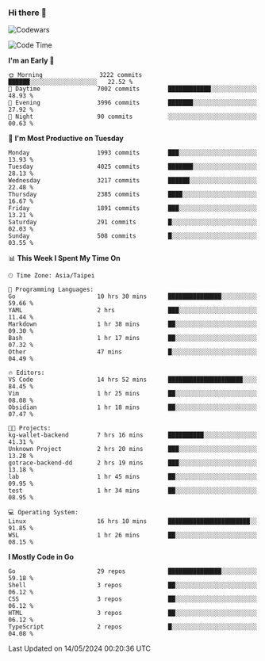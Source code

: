 ### Hi there 👋

![Codewars](https://www.codewars.com/users/omegaatt36/badges/small)

<!--START_SECTION:waka-->
![Code Time](http://img.shields.io/badge/Code%20Time-2%2C418%20hrs%2026%20mins-blue)

**I'm an Early 🐤** 

```text
🌞 Morning                3222 commits        ██████░░░░░░░░░░░░░░░░░░░   22.52 % 
🌆 Daytime                7002 commits        ████████████░░░░░░░░░░░░░   48.93 % 
🌃 Evening                3996 commits        ███████░░░░░░░░░░░░░░░░░░   27.92 % 
🌙 Night                  90 commits          ░░░░░░░░░░░░░░░░░░░░░░░░░   00.63 % 
```
📅 **I'm Most Productive on Tuesday** 

```text
Monday                   1993 commits        ███░░░░░░░░░░░░░░░░░░░░░░   13.93 % 
Tuesday                  4025 commits        ███████░░░░░░░░░░░░░░░░░░   28.13 % 
Wednesday                3217 commits        ██████░░░░░░░░░░░░░░░░░░░   22.48 % 
Thursday                 2385 commits        ████░░░░░░░░░░░░░░░░░░░░░   16.67 % 
Friday                   1891 commits        ███░░░░░░░░░░░░░░░░░░░░░░   13.21 % 
Saturday                 291 commits         █░░░░░░░░░░░░░░░░░░░░░░░░   02.03 % 
Sunday                   508 commits         █░░░░░░░░░░░░░░░░░░░░░░░░   03.55 % 
```


📊 **This Week I Spent My Time On** 

```text
🕑︎ Time Zone: Asia/Taipei

💬 Programming Languages: 
Go                       10 hrs 30 mins      ███████████████░░░░░░░░░░   59.66 % 
YAML                     2 hrs               ███░░░░░░░░░░░░░░░░░░░░░░   11.44 % 
Markdown                 1 hr 38 mins        ██░░░░░░░░░░░░░░░░░░░░░░░   09.30 % 
Bash                     1 hr 17 mins        ██░░░░░░░░░░░░░░░░░░░░░░░   07.32 % 
Other                    47 mins             █░░░░░░░░░░░░░░░░░░░░░░░░   04.49 % 

🔥 Editors: 
VS Code                  14 hrs 52 mins      █████████████████████░░░░   84.45 % 
Vim                      1 hr 25 mins        ██░░░░░░░░░░░░░░░░░░░░░░░   08.08 % 
Obsidian                 1 hr 18 mins        ██░░░░░░░░░░░░░░░░░░░░░░░   07.47 % 

🐱‍💻 Projects: 
kg-wallet-backend        7 hrs 16 mins       ██████████░░░░░░░░░░░░░░░   41.31 % 
Unknown Project          2 hrs 20 mins       ███░░░░░░░░░░░░░░░░░░░░░░   13.28 % 
gotrace-backend-dd       2 hrs 19 mins       ███░░░░░░░░░░░░░░░░░░░░░░   13.18 % 
lab                      1 hr 45 mins        ██░░░░░░░░░░░░░░░░░░░░░░░   09.95 % 
test                     1 hr 34 mins        ██░░░░░░░░░░░░░░░░░░░░░░░   08.95 % 

💻 Operating System: 
Linux                    16 hrs 10 mins      ███████████████████████░░   91.85 % 
WSL                      1 hr 26 mins        ██░░░░░░░░░░░░░░░░░░░░░░░   08.15 % 
```

**I Mostly Code in Go** 

```text
Go                       29 repos            ███████████████░░░░░░░░░░   59.18 % 
Shell                    3 repos             ██░░░░░░░░░░░░░░░░░░░░░░░   06.12 % 
CSS                      3 repos             ██░░░░░░░░░░░░░░░░░░░░░░░   06.12 % 
HTML                     3 repos             ██░░░░░░░░░░░░░░░░░░░░░░░   06.12 % 
TypeScript               2 repos             █░░░░░░░░░░░░░░░░░░░░░░░░   04.08 % 
```




 Last Updated on 14/05/2024 00:20:36 UTC
<!--END_SECTION:waka-->

<!--
**omegaatt36/omegaatt36** is a ✨ _special_ ✨ repository because its `README.md` (this file) appears on your GitHub profile.

Here are some ideas to get you started:

- 🔭 I’m currently working on ...
- 🌱 I’m currently learning ...
- 👯 I’m looking to collaborate on ...
- 🤔 I’m looking for help with ...
- 💬 Ask me about ...
- 📫 How to reach me: ...
- 😄 Pronouns: ...
- ⚡ Fun fact: ...
-->

